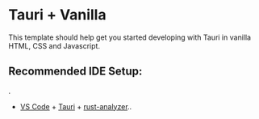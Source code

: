 # Tauri + Vanilla

This template should help get you started developing with Tauri in vanilla HTML, CSS and Javascript.

## Recommended IDE Setup:
.
- [VS Code](https://code.visualstudio.com/) + [Tauri](https://marketplace.visualstudio.com/items?itemName=tauri-apps.tauri-vscode) + [rust-analyzer](https://marketplace.visualstudio.com/items?itemName=rust-lang.rust-analyzer)..
